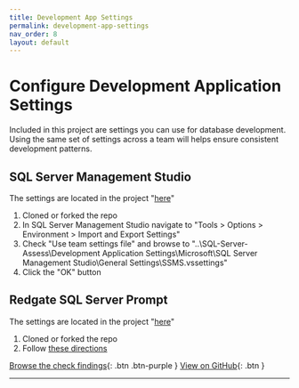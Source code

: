 ```yaml
---
title: Development App Settings
permalink: development-app-settings
nav_order: 8
layout: default
---
```


# Configure Development Application Settings

Included in this project are settings you can use for database development. Using the same set of settings across a team will helps ensure consistent development patterns.

## SQL Server Management Studio

The settings are located in the project "[here](https://github.com/kevinmartintech/sp_Develop/tree/master/Development%20Application%20Settings/Microsoft/SQL%20Server%20Management%20Studio/General%20Settings)"

1. Cloned or forked the repo
2. In SQL Server Management Studio navigate to "Tools > Options > Environment > Import and Export Settings"
3. Check "Use team settings file" and browse to "..\SQL-Server-Assess\Development Application Settings\Microsoft\SQL Server Management Studio\General Settings\SSMS.vssettings"
4. Click the "OK" button

## Redgate SQL Server Prompt

The settings are located in the project "[here](https://github.com/kevinmartintech/sp_Develop/tree/master/Development%20Application%20Settings/Red%20Gate/SQL%20Prompt)"

1. Cloned or forked the repo
2. Follow [these directions](https://documentation.red-gate.com/sp/managing-sql-prompt-behavior/sharing-your-settings)

[Browse the check findings](findings){: .btn .btn-purple }
[View on GitHub](https://github.com/kevinmartintech/sp_Develop){: .btn }

---
<br>
<br>
<br>
<br>
<br>
<br>
<br>
<br>
<br>
<br>
<br>
<br>
<br>
<br>
<br>
<br>
<br>
<br>
<br>
<br>
<br>
<br>
<br>
<br>
<br>
<br>
<br>
<br>
<br>
<br>
<br>
<br>
<br>
<br>
<br>
<br>
<br>

